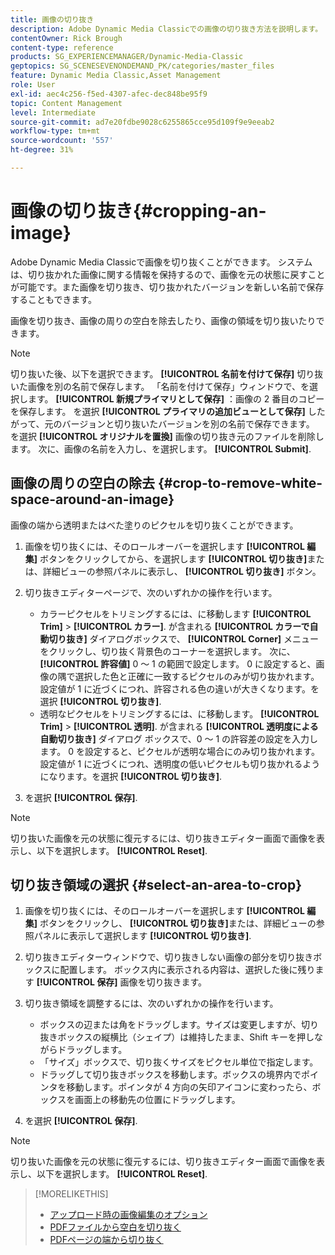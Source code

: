 ```yaml
---
title: 画像の切り抜き
description: Adobe Dynamic Media Classicでの画像の切り抜き方法を説明します。
contentOwner: Rick Brough
content-type: reference
products: SG_EXPERIENCEMANAGER/Dynamic-Media-Classic
geptopics: SG_SCENESEVENONDEMAND_PK/categories/master_files
feature: Dynamic Media Classic,Asset Management
role: User
exl-id: aec4c256-f5ed-4307-afec-dec848be95f9
topic: Content Management
level: Intermediate
source-git-commit: ad7e20fdbe9028c6255865cce95d109f9e9eeab2
workflow-type: tm+mt
source-wordcount: '557'
ht-degree: 31%

---
```


# 画像の切り抜き{#cropping-an-image}

Adobe Dynamic Media Classicで画像を切り抜くことができます。 システムは、切り抜かれた画像に関する情報を保持するので、画像を元の状態に戻すことが可能です。また画像を切り抜き、切り抜かれたバージョンを新しい名前で保存することもできます。

画像を切り抜き、画像の周りの空白を除去したり、画像の領域を切り抜いたりできます。

>[!NOTE]
>
>切り抜いた後、以下を選択できます。 **[!UICONTROL 名前を付けて保存]** 切り抜いた画像を別の名前で保存します。 「名前を付けて保存」ウィンドウで、を選択します。 **[!UICONTROL 新規プライマリとして保存]** ：画像の 2 番目のコピーを保存します。 を選択 **[!UICONTROL プライマリの追加ビューとして保存]** したがって、元のバージョンと切り抜いたバージョンを別の名前で保存できます。 を選択 **[!UICONTROL オリジナルを置換]** 画像の切り抜き元のファイルを削除します。 次に、画像の名前を入力し、を選択します。 **[!UICONTROL Submit]**.

## 画像の周りの空白の除去 {#crop-to-remove-white-space-around-an-image}

画像の端から透明またはべた塗りのピクセルを切り抜くことができます。

1. 画像を切り抜くには、そのロールオーバーを選択します **[!UICONTROL 編集]** ボタンをクリックしてから、を選択します **[!UICONTROL 切り抜き]**&#x200B;または、詳細ビューの参照パネルに表示し、 **[!UICONTROL 切り抜き]** ボタン。
1. 切り抜きエディターページで、次のいずれかの操作を行います。

   * カラーピクセルをトリミングするには、に移動します **[!UICONTROL Trim]** > **[!UICONTROL カラー]**. が含まれる **[!UICONTROL カラーで自動切り抜き]** ダイアログボックスで、 **[!UICONTROL Corner]** メニューをクリックし、切り抜く背景色のコーナーを選択します。 次に、 **[!UICONTROL 許容値]** 0 ～ 1 の範囲で設定します。 0 に設定すると、画像の隅で選択した色と正確に一致するピクセルのみが切り抜かれます。設定値が 1 に近づくにつれ、許容される色の違いが大きくなります。を選択 **[!UICONTROL 切り抜き]**.
   * 透明なピクセルをトリミングするには、に移動します。 **[!UICONTROL Trim]** > **[!UICONTROL 透明]**. が含まれる **[!UICONTROL 透明度による自動切り抜き]** ダイアログ ボックスで、0 ～ 1 の許容差の設定を入力します。 0 を設定すると、ピクセルが透明な場合にのみ切り抜かれます。 設定値が 1 に近づくにつれ、透明度の低いピクセルも切り抜かれるようになります。を選択 **[!UICONTROL 切り抜き]**.

1. を選択 **[!UICONTROL 保存]**.

>[!NOTE]
>
>切り抜いた画像を元の状態に復元するには、切り抜きエディター画面で画像を表示し、以下を選択します。 **[!UICONTROL Reset]**.

## 切り抜き領域の選択 {#select-an-area-to-crop}

1. 画像を切り抜くには、そのロールオーバーを選択します **[!UICONTROL 編集]** ボタンをクリックし、 **[!UICONTROL 切り抜き]**&#x200B;または、詳細ビューの参照パネルに表示して選択します **[!UICONTROL 切り抜き]**.

1. 切り抜きエディターウィンドウで、切り抜きしない画像の部分を切り抜きボックスに配置します。 ボックス内に表示される内容は、選択した後に残ります **[!UICONTROL 保存]** 画像を切り抜きます。
1. 切り抜き領域を調整するには、次のいずれかの操作を行います。

   * ボックスの辺または角をドラッグします。サイズは変更しますが、切り抜きボックスの縦横比（シェイプ）は維持したまま、Shift キーを押しながらドラッグします。
   * 「サイズ」ボックスで、切り抜くサイズをピクセル単位で指定します。
   * ドラッグして切り抜きボックスを移動します。ボックスの境界内でポインタを移動します。ポインタが 4 方向の矢印アイコンに変わったら、ボックスを画面上の移動先の位置にドラッグします。

1. を選択 **[!UICONTROL 保存]**.

>[!NOTE]
>
>切り抜いた画像を元の状態に復元するには、切り抜きエディター画面で画像を表示し、以下を選択します。 **[!UICONTROL Reset]**.

>[!MORELIKETHIS]
>
>* [アップロード時の画像編集のオプション](image-editing-options-upload.md#image-editing-options-at-upload)
>* [PDFファイルから空白を切り抜く](pdfs.md#cropping_white_space_from_a_pdf_file)
>* [PDFページの端から切り抜く](pdfs.md#cropping_from_the_sides_of_pdf_pages)
